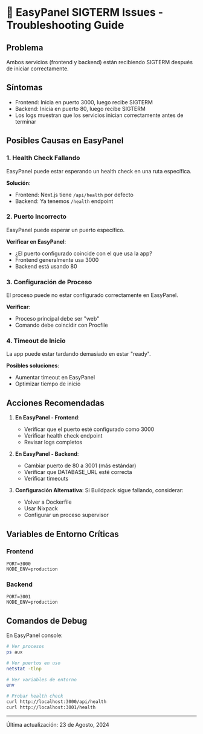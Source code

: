 # 🔧 EasyPanel SIGTERM Issues - Troubleshooting Guide

## Problema
Ambos servicios (frontend y backend) están recibiendo SIGTERM después de iniciar correctamente.

## Síntomas
- Frontend: Inicia en puerto 3000, luego recibe SIGTERM
- Backend: Inicia en puerto 80, luego recibe SIGTERM
- Los logs muestran que los servicios inician correctamente antes de terminar

## Posibles Causas en EasyPanel

### 1. Health Check Fallando
EasyPanel puede estar esperando un health check en una ruta específica.

**Solución**: 
- Frontend: Next.js tiene `/api/health` por defecto
- Backend: Ya tenemos `/health` endpoint

### 2. Puerto Incorrecto
EasyPanel puede esperar un puerto específico.

**Verificar en EasyPanel**:
- ¿El puerto configurado coincide con el que usa la app?
- Frontend generalmente usa 3000
- Backend está usando 80

### 3. Configuración de Proceso
El proceso puede no estar configurado correctamente en EasyPanel.

**Verificar**:
- Proceso principal debe ser "web"
- Comando debe coincidir con Procfile

### 4. Timeout de Inicio
La app puede estar tardando demasiado en estar "ready".

**Posibles soluciones**:
- Aumentar timeout en EasyPanel
- Optimizar tiempo de inicio

## Acciones Recomendadas

1. **En EasyPanel - Frontend**:
   - Verificar que el puerto esté configurado como 3000
   - Verificar health check endpoint
   - Revisar logs completos

2. **En EasyPanel - Backend**:
   - Cambiar puerto de 80 a 3001 (más estándar)
   - Verificar que DATABASE_URL esté correcta
   - Verificar timeouts

3. **Configuración Alternativa**:
   Si Buildpack sigue fallando, considerar:
   - Volver a Dockerfile
   - Usar Nixpack
   - Configurar un proceso supervisor

## Variables de Entorno Críticas

### Frontend
```
PORT=3000
NODE_ENV=production
```

### Backend  
```
PORT=3001
NODE_ENV=production
```

## Comandos de Debug

En EasyPanel console:
```bash
# Ver procesos
ps aux

# Ver puertos en uso
netstat -tlnp

# Ver variables de entorno
env

# Probar health check
curl http://localhost:3000/api/health
curl http://localhost:3001/health
```

---
Última actualización: 23 de Agosto, 2024